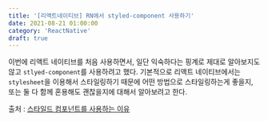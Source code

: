 ```yaml
---
title: '[리액트네이티브] RN에서 styled-component 사용하기'
date: 2021-08-21 01:00:00
category: 'ReactNative'
draft: true
---
```


이번에 리액트 네이티브를 처음 사용하면서, 일단 익숙하다는 핑계로 제대로 알아보지도 않고 `stlyed-component`를 사용하려고 했다. 기본적으로 리액트 네이티브에서는 `stylesheet`을 이용해서 스타일링하기 때문에 어떤 방법으로 스타일링하는게 좋을지, 또는 둘 다 함께 혼용해도 괜찮을지에 대해서 알아보려고 한다.

출처 : [스타일드 컴포넌트를 사용하는 이유](https://eunbin00.tistory.com/31)
